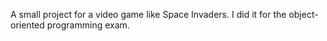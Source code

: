 A small project for a video game like Space Invaders. I did it for the object-oriented programming exam.
